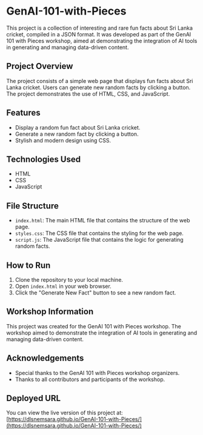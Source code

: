 # GenAI-101-with-Pieces

This project is a collection of interesting and rare fun facts about Sri Lanka cricket, compiled in a JSON format. It was developed as part of the GenAI 101 with Pieces workshop, aimed at demonstrating the integration of AI tools in generating and managing data-driven content.

## Project Overview

The project consists of a simple web page that displays fun facts about Sri Lanka cricket. Users can generate new random facts by clicking a button. The project demonstrates the use of HTML, CSS, and JavaScript.

## Features

- Display a random fun fact about Sri Lanka cricket.
- Generate a new random fact by clicking a button.
- Stylish and modern design using CSS.

## Technologies Used

- HTML
- CSS
- JavaScript

## File Structure

- `index.html`: The main HTML file that contains the structure of the web page.
- `styles.css`: The CSS file that contains the styling for the web page.
- `script.js`: The JavaScript file that contains the logic for generating random facts.

## How to Run

1. Clone the repository to your local machine.
2. Open `index.html` in your web browser.
3. Click the "Generate New Fact" button to see a new random fact.

## Workshop Information

This project was created for the GenAI 101 with Pieces workshop. The workshop aimed to demonstrate the integration of AI tools in generating and managing data-driven content.

## Acknowledgements

- Special thanks to the GenAI 101 with Pieces workshop organizers.
- Thanks to all contributors and participants of the workshop.

## Deployed URL

You can view the live version of this project at: [https://dlsnemsara.github.io/GenAI-101-with-Pieces/](https://dlsnemsara.github.io/GenAI-101-with-Pieces/)
